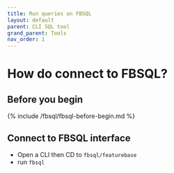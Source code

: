 ```yaml
---
title: Run queries on FBSQL
layout: default
parent: CLI SQL tool
grand_parent: Tools
nav_order: 1
---
```

# How do connect to FBSQL?

## Before you begin

{% include /fbsql/fbsql-before-begin.md %}

## Connect to FBSQL interface

* Open a CLI then CD to `fbsql/featurebase`
* run `fbsql`
